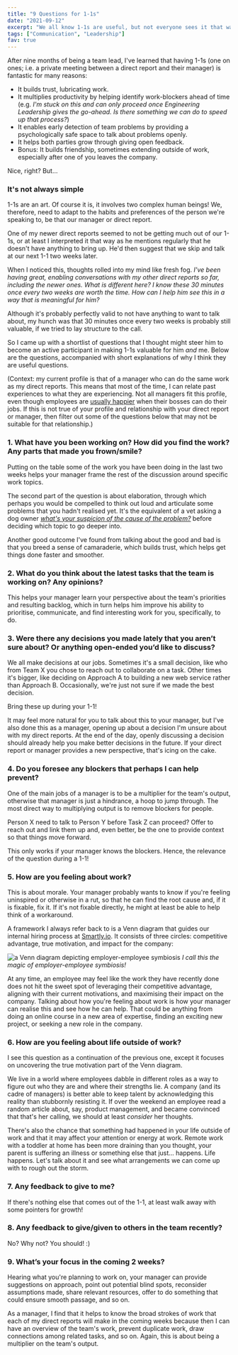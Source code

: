 ```yaml
---
title: "9 Questions for 1-1s"
date: "2021-09-12"
excerpt: "We all know 1-1s are useful, but not everyone sees it that way. Here is a list of 9 questions that may help guide and make your next 1-1 more useful."
tags: ["Communication", "Leadership"]
fav: true
---
```


After nine months of being a team lead, I've learned that having 1-1s (one on ones; i.e. a private meeting between a direct report and their manager) is fantastic for many reasons:
- It builds trust, lubricating work.
- It multiplies productivity by helping identify work-blockers ahead of time (e.g. *I'm stuck on this and can only proceed once Engineering Leadership gives the go-ahead. Is there something we can do to speed up that process?*)
- It enables early detection of team problems by providing a psychologically safe space to talk about problems openly.
- It helps both parties grow through giving open feedback.
- Bonus: It builds friendship, sometimes extending outside of work, especially after one of you leaves the company.

Nice, right? But...

### It's not always simple

1-1s are an art. Of course it is, it involves two complex human beings! We, therefore, need to adapt to the habits and preferences of the person we're speaking to, be that our manager or direct report.

One of my newer direct reports seemed to not be getting much out of our 1-1s, or at least I interpreted it that way as he mentions regularly that he doesn't have anything to bring up. He'd then suggest that we skip and talk at our next 1-1 two weeks later. 

When I noticed this, thoughts rolled into my mind like fresh fog. *I've been having great, enabling conversations with my other direct reports so far, including the newer ones. What is different here? I know these 30 minutes once every two weeks are worth the time. How can I help him see this in a way that is meaningful for him?*

Although it's probably perfectly valid to not have anything to want to talk about, my hunch was that 30 minutes once every two weeks is probably still valuable, if we tried to lay structure to the call.

So I came up with a shortlist of questions that I thought might steer him to become an active participant in making 1-1s valuable for him *and* me. Below are the questions, accompanied with short explanations of why I think they are useful questions.

(Context: my current profile is that of a manager who can do the same work as my direct reports. This means that most of the time, I can relate past experiences to what they are experiencing. Not all managers fit this profile, even though employees are [usually happier](https://hbr.org/2016/12/if-your-boss-could-do-your-job-youre-more-likely-to-be-happy-at-work) when their bosses can do their jobs. If this is not true of your profile and relationship with your direct report or manager, then filter out some of the questions below that may not be suitable for that relationship.)

### 1. What have you been working on? How did you find the work? Any parts that made you frown/smile? 

Putting on the table some of the work you have been doing in the last two weeks helps your manager frame the rest of the discussion around specific work topics. 

The second part of the question is about elaboration, through which perhaps you would be compelled to think out loud and articulate some problems that you hadn't realised yet. It's the equivalent of a vet asking a dog owner *[what's your suspicion of the cause of the problem?](/2021-08-15-what-is-your-suspicion/)* before deciding which topic to go deeper into.

Another good outcome I've found from talking about the good and bad is that you breed a sense of camaraderie, which builds trust, which helps get things done faster and smoother.

### 2. What do you think about the latest tasks that the team is working on? Any opinions?

This helps your manager learn your perspective about the team's priorities and resulting backlog, which in turn helps him improve his ability to prioritise, communicate, and find interesting work for you, specifically, to do.

### 3. Were there any decisions you made lately that you aren’t sure about? Or anything open-ended you’d like to discuss? 

We all make decisions at our jobs. Sometimes it's a small decision, like who from Team X you chose to reach out to collaborate on a task. Other times it's bigger, like deciding on Approach A to building a new web service rather than Approach B. Occasionally, we're just not sure if we made the best decision. 

Bring these up during your 1-1! 

It may feel more natural for you to talk about this to your manager, but I've also done this as a manager, opening up about a decision I'm unsure about with my direct reports. At the end of the day, openly discussing a decision should already help you make better decisions in the future. If your direct report or manager provides a new perspective, that's icing on the cake.

### 4. Do you foresee any blockers that perhaps I can help prevent? 

One of the main jobs of a manager is to be a multiplier for the team's output, otherwise that manager is just a hindrance, a hoop to jump through. The most direct way to multiplying output is to remove blockers for people. 

Person X need to talk to Person Y before Task Z can proceed? Offer to reach out and link them up and, even better, be the one to provide context so that things move forward.

This only works if your manager knows the blockers. Hence, the relevance of the question during a 1-1!

### 5. How are you feeling about work? 

This is about morale. Your manager probably wants to know if you're feeling uninspired or otherwise in a rut, so that he can find the root cause and, if it is fixable, fix it. If it's not fixable directly, he might at least be able to help think of a workaround.

A framework I always refer back to is a Venn diagram that guides our internal hiring process at [Smartly.io](https://smartly.io). It consists of three circles: competitive advantage, true motivation, and impact for the company:

![a Venn diagram depicting employer-employee symbiosis](/images/employer-employee-symbiosis.png)
*I call this the magic of employer-employee symbiosis!*

At any time, an employee may feel like the work they have recently done does not hit the sweet spot of leveraging their competitive advantage, aligning with their current motivations, and maximising their impact on the company. Talking about how you're feeling about work is how your manager can realise this and see how he can help. That could be anything from doing an online course in a new area of expertise, finding an exciting new project, or seeking a new role in the company.

### 6. How are you feeling about life outside of work? 

I see this question as a continuation of the previous one, except it focuses on uncovering the true motivation part of the Venn diagram. 

We live in a world where employees dabble in different roles as a way to figure out who they are and where their strengths lie. A company (and its cadre of managers) is better able to keep talent by acknowledging this reality than stubbornly resisting it. If over the weekend an employee read a random article about, say, product management, and became convinced that that's her calling, we should at least *consider* her thoughts.

There's also the chance that something had happened in your life outside of work and that it may affect your attention or energy at work. Remote work with a toddler at home has been more draining than you thought, your parent is suffering an illness or something else that just... happens. Life happens. Let's talk about it and see what arrangements we can come up with to rough out the storm.

### 7. Any feedback to give to me? 

If there's nothing else that comes out of the 1-1, at least walk away with some pointers for growth!

### 8. Any feedback to give/given to others in the team recently? 

No? Why not? You should! :)

### 9. What’s your focus in the coming 2 weeks?

Hearing what you're planning to work on, your manager can provide suggestions on approach, point out potential blind spots, reconsider assumptions made, share relevant resources, offer to do something that could ensure smooth passage, and so on.

As a manager, I find that it helps to know the broad strokes of work that each of my direct reports will make in the coming weeks because then I can have an overview of the team's work, prevent duplicate work, draw connections among related tasks, and so on. Again, this is about being a multiplier on the team's output.